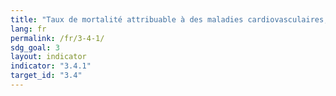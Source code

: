 ```yaml
---
title: "Taux de mortalité attribuable à des maladies cardiovasculaires, au cancer, au diabète ou à des maladies respiratoires chroniques"
lang: fr
permalink: /fr/3-4-1/
sdg_goal: 3
layout: indicator
indicator: "3.4.1"
target_id: "3.4"
---
```


